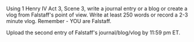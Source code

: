 Using 1 Henry IV Act 3, Scene 3, write a journal entry or a blog or create a vlog from Falstaff's point of view. Write at least 250 words or record a 2-3 minute vlog. Remember - YOU are Falstaff.

Upload the second entry of Falstaff's journal/blog/vlog by 11:59 pm ET.